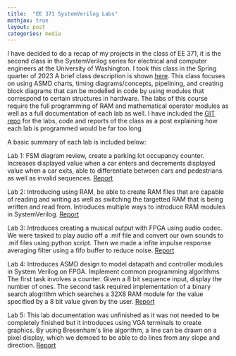 ```yaml
---
title:  "EE 371 SystemVerilog Labs"
mathjax: true
layout: post
categories: media
---
```


I have decided to do a recap of my projects in the class of EE 371, it is the second class in the SystemVerilog series for electrical and computer engineers at the University of Washington. I took this class in the Spring quarter of 2023 A 
brief class description is shown [here](https://www.ece.uw.edu/abet/?id=4320). This class focuses on using ASMD charts, timing diagrams/concepts, pipelining, and creating block diagrams that
can be modelled in code by using modules that correspond to certain structures in hardware. The labs of this course require the full programming of RAM and mathematical operator modules as well as a full
documentation of each lab as well. I have included the [GIT repo](https://github.com/vincentkwok21/EE-371-Labs) for the labs, code and reports of the class as a post explaining how each lab is programmed would be far too long.

A basic summary of each lab is included below:


Lab 1: FSM diagram review, create a parking lot occupancy counter. Increases displayed value when a car enters and decrements displayed value when a car exits, able to differentiate between cars and pedestrians as well as invalid sequences. [Report](https://github.com/vincentkwok21/EE-371-Labs/blob/main/Lab1EE371/EE%20371%20Lab%201.pdf)

Lab 2: Introducing using RAM, be able to create RAM files that are capable of reading and writing as well as switching the targetted RAM that is being written and read from. Introduces multiple ways to introduce RAM modules in SystemVerilog. [Report](https://github.com/vincentkwok21/EE-371-Labs/blob/main/Lab2EE371/EE%20lab2.pdf)

Lab 3: Introduces creating a musical output with FPGA using audio codec. We were tasked to play audio off a .mif file and
convert our own sounds to .mif files using python script. Then we made a infite impulse response averaging filter using a fifo buffer to reduce noise. [Report](https://github.com/vincentkwok21/EE-371-Labs/blob/main/Lab3EE371/Lab%203/EE%20371%20Lab%203.pdf)

Lab 4: Introduces ASMD design to model datapath and controller modules in System Verilog on FPGA. Implement common programming algorithms The first task involves a counter. Given a 8 bit sequence input, display the number of ones. The second task required implementation of a binary search alogrithm which searches a 32X8 RAM module for the value specified by a 8 bit value given by the user. [Report](https://github.com/vincentkwok21/EE-371-Labs/blob/main/Lab4EE371/Lab%204%20Report%20EE%20371.pdf)

Lab 5: This lab documentation was unfinished as it was not needed to be completely finished but it introduces using VGA terminals to create graphics. By using Bresenham's line algorithm, a line can be drawn on a pixel display, which we demoed to be able to do lines from any slope and direction. [Report](https://docs.google.com/document/d/16dd7YjBd8TwkSAIh8qIr3GHYaSALW6QlMqiq55PwuFU/edit?usp=sharing)

